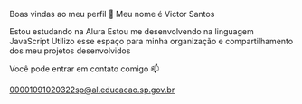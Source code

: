 Boas vindas ao meu perfil 🙌
Meu nome é Victor Santos

Estou estudando na Alura
Estou me desenvolvendo na linguagem JavaScript
Utilizo esse espaço para minha organização e compartilhamento dos meu projetos desenvolvidos

Você pode entrar em contato comigo 📫

00001091020322sp@al.educacao.sp.gov.br
